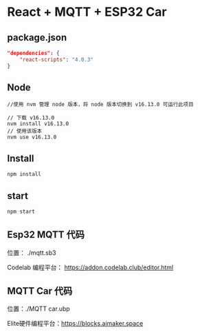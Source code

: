 # React + MQTT + ESP32 Car



## package.json

```json
"dependencies": {
	"react-scripts": "4.0.3"
}
```



## Node

```basic
//使用 nvm 管理 node 版本，将 node 版本切换到 v16.13.0 可运行此项目

// 下载 v16.13.0
nvm install v16.13.0
// 使用该版本
nvm use v16.13.0
```



## Install

```bash
npm install
```



## start

```bash
npm start
```



## Esp32 MQTT 代码

位置： ./mqtt.sb3

Codelab 编程平台： https://addon.codelab.club/editor.html



## MQTT Car 代码

位置：./MQTT car.ubp

Elite硬件编程平台：https://blocks.aimaker.space
